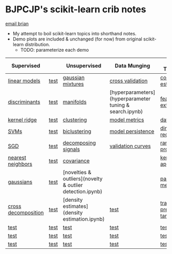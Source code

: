 # BJPCJP's scikit-learn crib notes

[email brian](mailto:bjpcjp@gmail.com)

* My attempt to boil scikit-learn topics into shorthand notes.
* Demo plots are included & unchanged (for now) from original scikit-learn distribution.
   * TODO: parameterize each demo

|Supervised||Unsupervised|Data Munging|Data Transforms|Dataset Ops|
|----------|------------|------------|------------|---------------|-----------|
|[linear models](linear-models.ipynb)  |[test]()  |[gaussian mixtures](gaussian-mixture-models-GMMs.ipynb)    |[cross validation](cross-validation.ipynb)    |[combining estimators](combining-estimators.ipynb)       |[dataset loaders](dataset-loaders.ipynb)   |
|[discriminants](discriminant-analysis.ipynb)  |[test]()  |[manifolds](manifolds.ipynb)    |[hyperparameters](hyperparameter tuning & search.ipynb)    |[feature extraction](feature-extraction.ipynb)       |[]()   |
|[kernel ridge](kernel-ridge-regression.ipynb)  |[test]()  |[clustering](clustering.ipynb)    |[model metrics](model-evaluation.ipynb)    |[data prep](data-prep.ipynb)      |[]()   |
|[SVMs](support-vector-machines.ipynb)  |[test]()  |[biclustering](biclustering.ipynb)    |[model persistence](model-persistence.ipynb)    |[dimensionality reduction](unsupervised-dimensionality-reduction.ipynb)       |[]()   |
|[SGD](stochastic-gradient-descent-SGD.ipynb)  |[test]()       |[decomposing signals](decomposing-signals.ipynb)  |[validation curves](validation-curves.ipynb)    |[random projections](random-projections.ipynb)    |[]()   |
|[nearest neighbors](nearest-neighbors.ipynb)  |[test]()  |[covariance](covariance.ipynb)    |[]()    |[kernel approximation](kernel-approximation.ipynb)       |[]()   |
|[gaussians](gaussians.ipynb)  |[test]()  |[novelties & outliers](novelty & outlier detection.ipynb)    |[]()    |[pairwise metrics](pairwise-metrics.ipynb)       |[]()   |
|[cross decomposition](cross-decomposition.ipynb)       |[test]()       |[density estimates](density estimation.ipynb)       |[test]()       |[transform prediction targets](transforming-prediction-target.ipynb)       |[test]()       |
|[test]()       |[test]()       |[test]()       |[test]()       |[test]()       |[test]()       |
|[test]()       |[test]()       |[test]()       |[test]()       |[test]()       |[test]()       |
|[test]()       |[test]()       |[test]()       |[test]()       |[test]()       |[test]()       |
